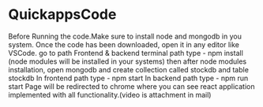 # QuickappsCode

Before Running the code.Make sure to install node and mongodb in you system.
Once the code has been downloaded, open it in any editor like VSCode.
go to path Frontend & backend terminal path type - npm install (node modules will be installed in your systems) 
then after node modules installation,
open mongodb and create collection called stockdb and table stockdb
In frontend path type  - npm start
In backend path type  - npm run start
Page will be redirected to chrome where you can see react application implemented with all functionality.(video is attachment in mail)

